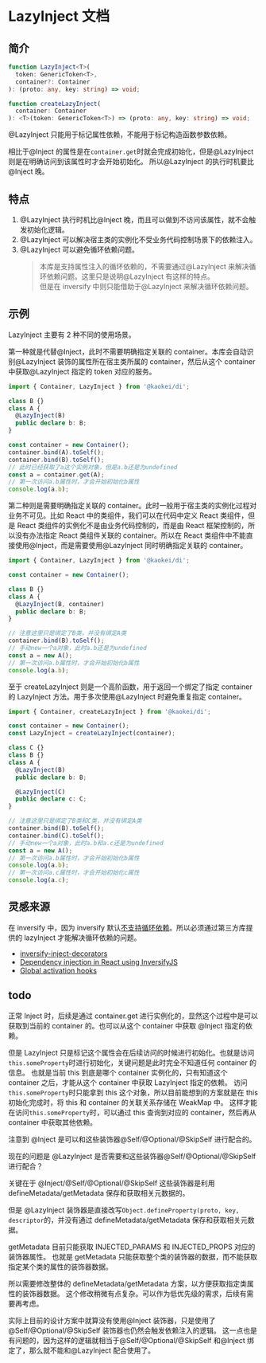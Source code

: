 # LazyInject 文档

## 简介

```ts
function LazyInject<T>(
  token: GenericToken<T>,
  container?: Container
): (proto: any, key: string) => void;

function createLazyInject(
  container: Container
): <T>(token: GenericToken<T>) => (proto: any, key: string) => void;
```

@LazyInject 只能用于标记属性依赖，不能用于标记构造函数参数依赖。

相比于@Inject 的属性是在`container.get`时就会完成初始化，但是@LazyInject 则是在明确访问到该属性时才会开始初始化。
所以@LazyInject 的执行时机要比@Inject 晚。

## 特点

1. @LazyInject 执行时机比@Inject 晚，而且可以做到不访问该属性，就不会触发初始化逻辑。
2. @LazyInject 可以解决宿主类的实例化不受业务代码控制场景下的依赖注入。
3. @LazyInject 可以避免循环依赖问题。
   > 本库是支持属性注入的循环依赖的，不需要通过@LazyInject 来解决循环依赖问题。这里只是说明@LazyInject 有这样的特点。  
   > 但是在 inversify 中则只能借助于@LazyInject 来解决循环依赖问题。

## 示例

LazyInject 主要有 2 种不同的使用场景。

第一种就是代替@Inject，此时不需要明确指定关联的 container。本库会自动识别@LazyInject 装饰的属性所在宿主类所属的 container，然后从这个 container 中获取@LazyInject 指定的 token 对应的服务。

```ts
import { Container, LazyInject } from '@kaokei/di';

class B {}
class A {
  @LazyInject(B)
  public declare b: B;
}

const container = new Container();
container.bind(A).toSelf();
container.bind(B).toSelf();
// 此时已经获取了a这个实例对象，但是a.b还是为undefined
const a = container.get(A);
// 第一次访问a.b属性时，才会开始初始化b属性
console.log(a.b);
```

第二种则是需要明确指定关联的 container。此时一般用于宿主类的实例化过程对业务不可见。比如 React 中的类组件，我们可以在代码中定义 React 类组件，但是 React 类组件的实例化不是由业务代码控制的，而是由 React 框架控制的，所以没有办法指定 React 类组件关联的 container。所以在 React 类组件中不能直接使用@Inject，而是需要使用@LazyInject 同时明确指定关联的 container。

```ts
import { Container, LazyInject } from '@kaokei/di';

const container = new Container();

class B {}
class A {
  @LazyInject(B, container)
  public declare b: B;
}

// 注意这里只是绑定了B类，并没有绑定A类
container.bind(B).toSelf();
// 手动new一个a对象，此时a.b还是为undefined
const a = new A();
// 第一次访问a.b属性时，才会开始初始化b属性
console.log(a.b);
```

至于 createLazyInject 则是一个高阶函数，用于返回一个绑定了指定 container 的 LazyInject 方法。用于多次使用@LazyInject 时避免重复指定 container。

```ts
import { Container, createLazyInject } from '@kaokei/di';

const container = new Container();
const LazyInject = createLazyInject(container);

class C {}
class B {}
class A {
  @LazyInject(B)
  public declare b: B;

  @LazyInject(C)
  public declare c: C;
}

// 注意这里只是绑定了B类和C类，并没有绑定A类
container.bind(B).toSelf();
container.bind(C).toSelf();
// 手动new一个a对象，此时a.b和a.c还是为undefined
const a = new A();
// 第一次访问a.b属性时，才会开始初始化b属性
console.log(a.b);
// 第一次访问a.c属性时，才会开始初始化c属性
console.log(a.c);
```

## 灵感来源

在 inversify 中，因为 inversify 默认[不支持循环依赖](https://github.com/inversify/InversifyJS/issues/1206)。所以必须通过第三方库提供的 lazyInject 才能解决循环依赖的问题。

- [inversify-inject-decorators](https://github.com/inversify/inversify-inject-decorators/blob/master/src/decorators.ts)
- [Dependency injection in React using InversifyJS](https://itnext.io/dependency-injection-in-react-using-inversifyjs-a38ff0c6601)
- [Global activation hooks](https://github.com/inversify/InversifyJS/issues/471)

## todo

正常 Inject 时，后续是通过 container.get 进行实例化的，显然这个过程中是可以获取到当前的 container 的。也可以从这个 container 中获取 @Inject 指定的依赖。

但是 LazyInject 只是标记这个属性会在后续访问的时候进行初始化。也就是访问`this.someProperty`时进行初始化，关键问题是此时完全不知道任何 container 的信息。
也就是当前 this 到底是哪个 container 实例化的，只有知道这个 container 之后，才能从这个 container 中获取 LazyInject 指定的依赖。
访问`this.someProperty`时只能拿到 this 这个对象，所以目前能想到的方案就是在 this 初始化完成时，将 this 和 container 的关联关系存储在 WeakMap 中。
这样才能在访问`this.someProperty`时，可以通过 this 查询到对应的 container，然后再从 container 中获取其他依赖。

注意到 @Inject 是可以和这些装饰器@Self/@Optional/@SkipSelf 进行配合的。

现在的问题是 @LazyInject 是否需要和这些装饰器@Self/@Optional/@SkipSelf 进行配合？

关键在于 @Inject/@Self/@Optional/@SkipSelf 这些装饰器是利用 defineMetadata/getMetadata 保存和获取相关元数据的。

但是 @LazyInject 装饰器是直接改写`Object.defineProperty(proto, key, descriptor`的，并没有通过 defineMetadata/getMetadata 保存和获取相关元数据。

getMetadata 目前只能获取 INJECTED_PARAMS 和 INJECTED_PROPS 对应的装饰器属性。
也就是 getMetadata 只能获取整个类的装饰器的数据，而不能获取指定某个类的属性的装饰器数据。

所以需要修改整体的 defineMetadata/getMetadata 方案，以方便获取指定类属性的装饰器数据。
这个修改稍微有点复杂。可以作为低优先级的需求，后续有需要再考虑。

实际上目前的设计方案中就算没有使用@Inject 装饰器，只是使用了@Self/@Optional/@SkipSelf 装饰器也仍然会触发依赖注入的逻辑。
这一点也是有问题的，因为这样的逻辑就相当于@Self/@Optional/@SkipSelf 和@Inject 绑定了，那么就不能和@LazyInject 配合使用了。
